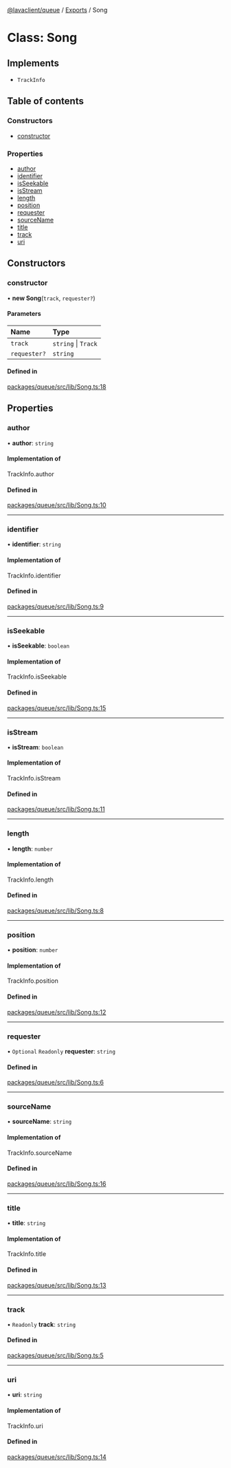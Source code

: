 [@lavaclient/queue](../README.md) / [Exports](../modules.md) / Song

# Class: Song

## Implements

- `TrackInfo`

## Table of contents

### Constructors

- [constructor](Song.md#constructor)

### Properties

- [author](Song.md#author)
- [identifier](Song.md#identifier)
- [isSeekable](Song.md#isseekable)
- [isStream](Song.md#isstream)
- [length](Song.md#length)
- [position](Song.md#position)
- [requester](Song.md#requester)
- [sourceName](Song.md#sourcename)
- [title](Song.md#title)
- [track](Song.md#track)
- [uri](Song.md#uri)

## Constructors

### constructor

• **new Song**(`track`, `requester?`)

#### Parameters

| Name | Type |
| :------ | :------ |
| `track` | `string` \| `Track` |
| `requester?` | `string` |

#### Defined in

[packages/queue/src/lib/Song.ts:18](https://github.com/lavaclient/plugins/blob/f4114e8/packages/queue/src/lib/Song.ts#L18)

## Properties

### author

• **author**: `string`

#### Implementation of

TrackInfo.author

#### Defined in

[packages/queue/src/lib/Song.ts:10](https://github.com/lavaclient/plugins/blob/f4114e8/packages/queue/src/lib/Song.ts#L10)

___

### identifier

• **identifier**: `string`

#### Implementation of

TrackInfo.identifier

#### Defined in

[packages/queue/src/lib/Song.ts:9](https://github.com/lavaclient/plugins/blob/f4114e8/packages/queue/src/lib/Song.ts#L9)

___

### isSeekable

• **isSeekable**: `boolean`

#### Implementation of

TrackInfo.isSeekable

#### Defined in

[packages/queue/src/lib/Song.ts:15](https://github.com/lavaclient/plugins/blob/f4114e8/packages/queue/src/lib/Song.ts#L15)

___

### isStream

• **isStream**: `boolean`

#### Implementation of

TrackInfo.isStream

#### Defined in

[packages/queue/src/lib/Song.ts:11](https://github.com/lavaclient/plugins/blob/f4114e8/packages/queue/src/lib/Song.ts#L11)

___

### length

• **length**: `number`

#### Implementation of

TrackInfo.length

#### Defined in

[packages/queue/src/lib/Song.ts:8](https://github.com/lavaclient/plugins/blob/f4114e8/packages/queue/src/lib/Song.ts#L8)

___

### position

• **position**: `number`

#### Implementation of

TrackInfo.position

#### Defined in

[packages/queue/src/lib/Song.ts:12](https://github.com/lavaclient/plugins/blob/f4114e8/packages/queue/src/lib/Song.ts#L12)

___

### requester

• `Optional` `Readonly` **requester**: `string`

#### Defined in

[packages/queue/src/lib/Song.ts:6](https://github.com/lavaclient/plugins/blob/f4114e8/packages/queue/src/lib/Song.ts#L6)

___

### sourceName

• **sourceName**: `string`

#### Implementation of

TrackInfo.sourceName

#### Defined in

[packages/queue/src/lib/Song.ts:16](https://github.com/lavaclient/plugins/blob/f4114e8/packages/queue/src/lib/Song.ts#L16)

___

### title

• **title**: `string`

#### Implementation of

TrackInfo.title

#### Defined in

[packages/queue/src/lib/Song.ts:13](https://github.com/lavaclient/plugins/blob/f4114e8/packages/queue/src/lib/Song.ts#L13)

___

### track

• `Readonly` **track**: `string`

#### Defined in

[packages/queue/src/lib/Song.ts:5](https://github.com/lavaclient/plugins/blob/f4114e8/packages/queue/src/lib/Song.ts#L5)

___

### uri

• **uri**: `string`

#### Implementation of

TrackInfo.uri

#### Defined in

[packages/queue/src/lib/Song.ts:14](https://github.com/lavaclient/plugins/blob/f4114e8/packages/queue/src/lib/Song.ts#L14)
